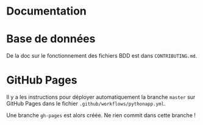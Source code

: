# Documentation

# Base de données

De la doc sur le fonctionnement des fichiers BDD est dans `CONTRIBUTING.md`.


# GitHub Pages

Il y a les instructions pour déployer automatiquement la branche `master` sur GitHub Pages dans le fichier `.github/workflows/pythonapp.yml`.

Une branche `gh-pages` est alors créée. Ne rien commit dans cette branche !
